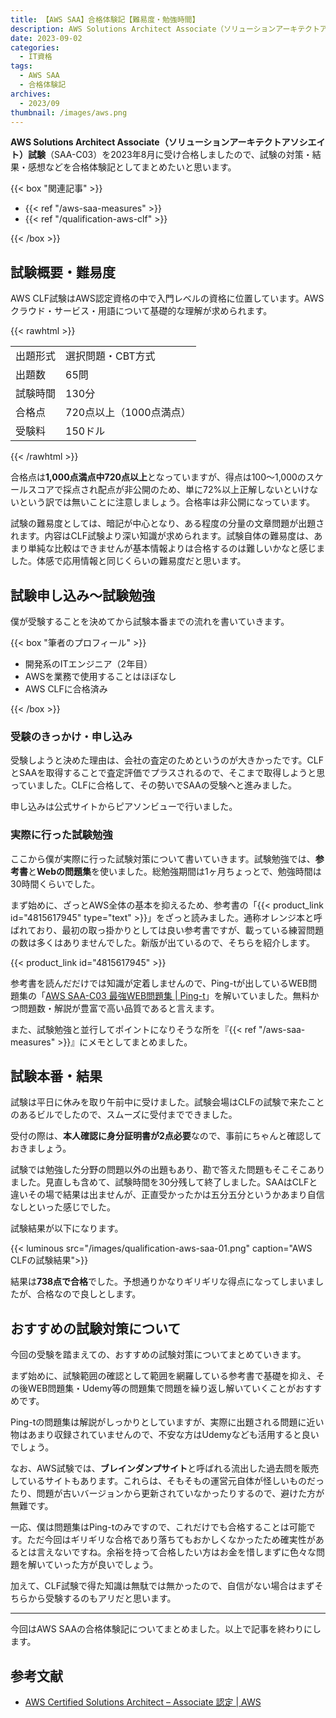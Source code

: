 ```yaml
---
title: 【AWS SAA】合格体験記【難易度・勉強時間】
description: AWS Solutions Architect Associate（ソリューションアーキテクトアソシエイト）試験（SAA-C03）を2022年8月に受け合格しましたので、試験の対策・結果・感想などを合格体験記としてまとめたいと思います。
date: 2023-09-02
categories: 
  - IT資格
tags: 
  - AWS SAA
  - 合格体験記
archives: 
  - 2023/09
thumbnail: /images/aws.png
---
```


**AWS Solutions Architect Associate（ソリューションアーキテクトアソシエイト）試験**（SAA-C03）を2023年8月に受け合格しましたので、試験の対策・結果・感想などを合格体験記としてまとめたいと思います。

{{< box "関連記事" >}}
<ul>
<li>{{< ref "/aws-saa-measures" >}}</li>
<li>{{< ref "/qualification-aws-clf" >}}</li>
</ul>
{{< /box >}}

## 試験概要・難易度

AWS CLF試験はAWS認定資格の中で入門レベルの資格に位置しています。AWSクラウド・サービス・用語について基礎的な理解が求められます。

{{< rawhtml >}}
<table>
<tbody>
<tr>
<td>出題形式</td>
<td>選択問題・CBT方式</td>
</tr>
<tr>
<td>出題数</td>
<td>65問</td>
</tr>
<tr>
<td>試験時間</td>
<td>130分</td>
</tr>
<tr>
<td>合格点</td>
<td>720点以上（1000点満点）</td>
</tr>
<tr>
<td>受験料</td>
<td>150ドル</td>
</tr>
</tbody>
</table>
{{< /rawhtml >}}

合格点は**1,000点満点中720点以上**となっていますが、得点は100～1,000のスケールスコアで採点され配点が非公開のため、単に72%以上正解しないといけないという訳では無いことに注意しましょう。合格率は非公開になっています。

試験の難易度としては、暗記が中心となり、ある程度の分量の文章問題が出題されます。内容はCLF試験より深い知識が求められます。試験自体の難易度は、あまり単純な比較はできませんが基本情報よりは合格するのは難しいかなと感じました。体感で応用情報と同じくらいの難易度だと思います。

## 試験申し込み～試験勉強

僕が受験することを決めてから試験本番までの流れを書いていきます。

{{< box "筆者のプロフィール" >}}
<ul>
<li>開発系のITエンジニア（2年目）</li>
<li>AWSを業務で使用することはほぼなし</li>
<li>AWS CLFに合格済み</li>
</ul>
{{< /box >}}

### 受験のきっかけ・申し込み

受験しようと決めた理由は、会社の査定のためというのが大きかったです。CLFとSAAを取得することで査定評価でプラスされるので、そこまで取得しようと思っていました。CLFに合格して、その勢いでSAAの受験へと進みました。

申し込みは公式サイトからピアソンビューで行いました。

### 実際に行った試験勉強

ここから僕が実際に行った試験対策について書いていきます。試験勉強では、**参考書**と**Webの問題集**を使いました。総勉強期間は1ヶ月ちょっとで、勉強時間は30時間くらいでした。

まず始めに、ざっとAWS全体の基本を抑えるため、参考書の「{{< product_link id="4815617945" type="text" >}}」をざっと読みました。通称オレンジ本と呼ばれており、最初の取っ掛かりとしては良い参考書ですが、載っている練習問題の数は多くはありませんでした。新版が出ているので、そちらを紹介します。

{{< product_link id="4815617945" >}}

参考書を読んだだけでは知識が定着しませんので、Ping-tが出しているWEB問題集の「[AWS SAA-C03 最強WEB問題集 | Ping-t](https://mondai.ping-t.com/question_subjects/72)」を解いていました。無料かつ問題数・解説が豊富で高い品質であると言えます。

また、試験勉強と並行してポイントになりそうな所を『{{< ref "/aws-saa-measures" >}}』にメモとしてまとめました。

## 試験本番・結果

試験は平日に休みを取り午前中に受けました。試験会場はCLFの試験で来たことのあるビルでしたので、スムーズに受付までできました。

受付の際は、**本人確認に身分証明書が2点必要**なので、事前にちゃんと確認しておきましょう。

試験では勉強した分野の問題以外の出題もあり、勘で答えた問題もそこそこありました。見直しも含めて、試験時間を30分残して終了しました。SAAはCLFと違いその場で結果は出ませんが、正直受かったかは五分五分というかあまり自信なしといった感じでした。

試験結果が以下になります。

{{< luminous src="/images/qualification-aws-saa-01.png" caption="AWS CLFの試験結果">}}

結果は**738点で合格**でした。予想通りかなりギリギリな得点になってしまいましたが、合格なので良しとします。

## おすすめの試験対策について

今回の受験を踏まえての、おすすめの試験対策についてまとめていきます。

まず始めに、試験範囲の確認として範囲を網羅している参考書で基礎を抑え、その後WEB問題集・Udemy等の問題集で問題を繰り返し解いていくことがおすすめです。

Ping-tの問題集は解説がしっかりとしていますが、実際に出題される問題に近い物はあまり収録されていませんので、不安な方はUdemyなども活用すると良いでしょう。

なお、AWS試験では、**ブレインダンプサイト**と呼ばれる流出した過去問を販売しているサイトもあります。これらは、そもそもの運営元自体が怪しいものだったり、問題が古いバージョンから更新されていなかったりするので、避けた方が無難です。

一応、僕は問題集はPing-tのみですので、これだけでも合格することは可能です。ただ今回はギリギリな合格であり落ちてもおかしくなかったため確実性があるとは言えないですね。余裕を持って合格したい方はお金を惜しまずに色々な問題を解いていった方が良いでしょう。

加えて、CLF試験で得た知識は無駄では無かったので、自信がない場合はまずそちらから受験するのもアリだと思います。

* * *

今回はAWS SAAの合格体験記についてまとめました。以上で記事を終わりにします。

## 参考文献

* [AWS Certified Solutions Architect – Associate 認定 | AWS](https://aws.amazon.com/jp/certification/certified-solutions-architect-associate/)